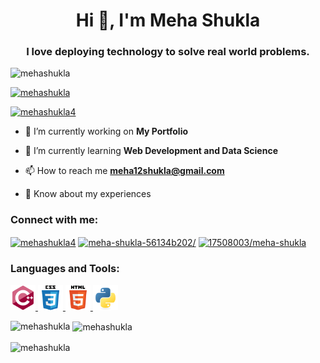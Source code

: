 <h1 align="center">Hi 👋, I'm Meha Shukla</h1>
<h3 align="center">I love deploying technology to solve real world problems.</h3>

<p align="left"> <img src="https://komarev.com/ghpvc/?username=mehashukla&label=Profile%20views&color=0e75b6&style=flat" alt="mehashukla" /> </p>

<p align="left"> <a href="https://github.com/ryo-ma/github-profile-trophy"><img src="https://github-profile-trophy.vercel.app/?username=mehashukla" alt="mehashukla" /></a> </p>

<p align="left"> <a href="https://twitter.com/mehashukla4" target="blank"><img src="https://img.shields.io/twitter/follow/mehashukla4?logo=twitter&style=for-the-badge" alt="mehashukla4" /></a> </p>

- 🔭 I’m currently working on **My Portfolio**

- 🌱 I’m currently learning **Web Development and Data Science**

- 📫 How to reach me **meha12shukla@gmail.com**

- 📄 Know about my experiences 

<h3 align="left">Connect with me:</h3>
<p align="left">
<a href="https://twitter.com/mehashukla4" target="blank"><img align="center" src="https://raw.githubusercontent.com/rahuldkjain/github-profile-readme-generator/master/src/images/icons/Social/twitter.svg" alt="mehashukla4" height="30" width="40" /></a>
<a href="https://linkedin.com/in/meha-shukla-56134b202/" target="blank"><img align="center" src="https://raw.githubusercontent.com/rahuldkjain/github-profile-readme-generator/master/src/images/icons/Social/linked-in-alt.svg" alt="meha-shukla-56134b202/" height="30" width="40" /></a>
<a href="https://stackoverflow.com/users/17508003/meha-shukla" target="blank"><img align="center" src="https://raw.githubusercontent.com/rahuldkjain/github-profile-readme-generator/master/src/images/icons/Social/stack-overflow.svg" alt="17508003/meha-shukla" height="30" width="40" /></a>
</p>

<h3 align="left">Languages and Tools:</h3>
<p align="left"> <a href="https://www.w3schools.com/cpp/" target="_blank" rel="noreferrer"> <img src="https://raw.githubusercontent.com/devicons/devicon/master/icons/cplusplus/cplusplus-original.svg" alt="cplusplus" width="40" height="40"/> </a> <a href="https://www.w3schools.com/css/" target="_blank" rel="noreferrer"> <img src="https://raw.githubusercontent.com/devicons/devicon/master/icons/css3/css3-original-wordmark.svg" alt="css3" width="40" height="40"/> </a> <a href="https://www.w3.org/html/" target="_blank" rel="noreferrer"> <img src="https://raw.githubusercontent.com/devicons/devicon/master/icons/html5/html5-original-wordmark.svg" alt="html5" width="40" height="40"/> </a> <a href="https://www.python.org" target="_blank" rel="noreferrer"> <img src="https://raw.githubusercontent.com/devicons/devicon/master/icons/python/python-original.svg" alt="python" width="40" height="40"/> </a> </p>

<p><img align="left" src="https://github-readme-stats.vercel.app/api/top-langs?username=mehashukla&show_icons=true&locale=en&layout=compact" alt="mehashukla" /></p>

<p>&nbsp;<img align="center" src="https://github-readme-stats.vercel.app/api?username=mehashukla&show_icons=true&locale=en" alt="mehashukla" /></p>

<p><img align="center" src="https://github-readme-streak-stats.herokuapp.com/?user=mehashukla&" alt="mehashukla" /></p>
